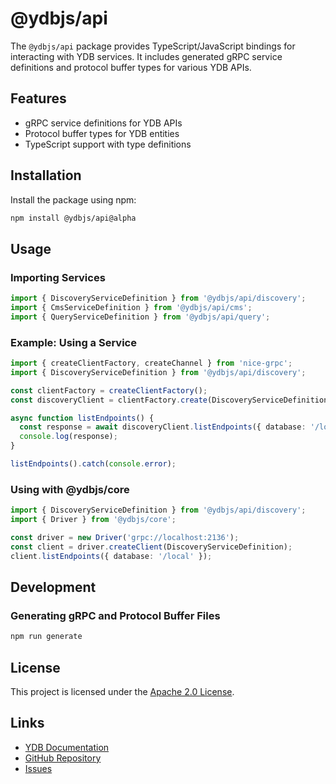 # @ydbjs/api

The `@ydbjs/api` package provides TypeScript/JavaScript bindings for interacting with YDB services. It includes generated gRPC service definitions and protocol buffer types for various YDB APIs.

## Features

- gRPC service definitions for YDB APIs
- Protocol buffer types for YDB entities
- TypeScript support with type definitions

## Installation

Install the package using npm:

```sh
npm install @ydbjs/api@alpha
```

## Usage

### Importing Services

```ts
import { DiscoveryServiceDefinition } from '@ydbjs/api/discovery';
import { CmsServiceDefinition } from '@ydbjs/api/cms';
import { QueryServiceDefinition } from '@ydbjs/api/query';
```

### Example: Using a Service

```ts
import { createClientFactory, createChannel } from 'nice-grpc';
import { DiscoveryServiceDefinition } from '@ydbjs/api/discovery';

const clientFactory = createClientFactory();
const discoveryClient = clientFactory.create(DiscoveryServiceDefinition, createChannel('http://localhost:2136'));

async function listEndpoints() {
  const response = await discoveryClient.listEndpoints({ database: '/local' });
  console.log(response);
}

listEndpoints().catch(console.error);
```

### Using with @ydbjs/core

```ts
import { DiscoveryServiceDefinition } from '@ydbjs/api/discovery';
import { Driver } from '@ydbjs/core';

const driver = new Driver('grpc://localhost:2136');
const client = driver.createClient(DiscoveryServiceDefinition);
client.listEndpoints({ database: '/local' });
```

## Development

### Generating gRPC and Protocol Buffer Files

```sh
npm run generate
```

## License

This project is licensed under the [Apache 2.0 License](../../LICENSE).

## Links

- [YDB Documentation](https://ydb.tech)
- [GitHub Repository](https://github.com/ydb-platform/ydb-js-sdk)
- [Issues](https://github.com/ydb-platform/ydb-js-sdk/issues)
